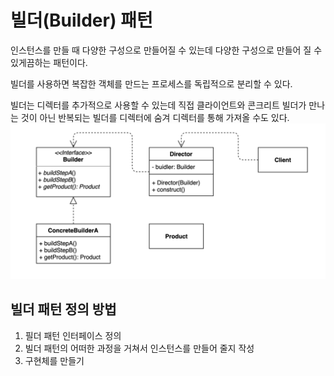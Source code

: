 # 빌더(Builder) 패턴
인스턴스를 만들 때 다양한 구성으로 만들어질 수 있는데 다양한 구성으로 만들어 질 수 있게끔하는 패턴이다.

빌더를 사용하면 복잡한 객체를 만드는 프로세스를 독립적으로 분리할 수 있다.

빌더는 디렉터를 추가적으로 사용할 수 있는데
직접 클라이언트와 콘크리트 빌더가 만나는 것이 아닌 반복되는 빌더를 디렉터에 숨겨 디렉터를 통해 가져올 수도 있다. 
![BuilderPattern.png](BuilderPattern.png)

## 빌더 패턴 정의 방법
1. 필더 패턴 인터페이스 정의
2. 빌더 패턴의 어떠한 과정을 거쳐서 인스턴스를 만들어 줄지 작성
3. 구현체를 만들기